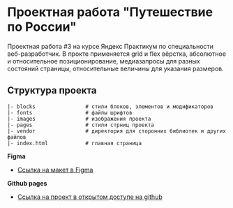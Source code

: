 # Проектная работа "Путешествие по России"

Проектная работа #3 на курсе Яндекс Практикум по специальности веб-разработчик.
В прокте применяется grid и flex вёрстка, абсолютное и относительное позиционирование,
медиазапросы для разных состояний страницы, относительные величины для указания размеров.

## Структура проекта
```
|- blocks                # стили блоков, элементов и модификаторов
|- fonts                 # файлы шрифтов
|- images                # изображения проекта
|- pages                 # стили стрниц проекта
|- vendor                # директория для сторонних библиотек и других файлов
|- index.html            # главная страница
```

**Figma**

* [Ссылка на макет в Figma](https://www.figma.com/file/5S2WSbEFL6awjVWJ0NWL8Q/Sprint-3_-Russia-_-desktop-mobile?node-id=28503%3A0)

**Github pages**

* [Ссылка на проект в открытом доступе на github](https://wildjuk.github.io/russian-travel/)

